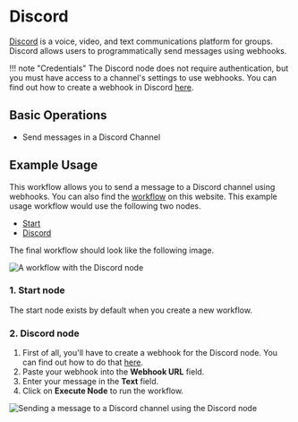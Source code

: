 # Discord

[Discord](https://discord.com/) is a voice, video, and text communications platform for groups. Discord allows users to programmatically send messages using webhooks.

!!! note "Credentials"
    The Discord node does not require authentication, but you must have access to a channel's settings to use webhooks. You can find out how to create a webhook in Discord [here](/integrations/credentials/discord/).


## Basic Operations

- Send messages in a Discord Channel

## Example Usage

This workflow allows you to send a message to a Discord channel using webhooks. You can also find the [workflow](https://n8n.io/workflows/410) on this website. This example usage workflow would use the following two nodes.
- [Start](/integrations/core-nodes/n8n-nodes-base.start/)
- [Discord]()

The final workflow should look like the following image.

![A workflow with the Discord node](/_images/integrations/nodes/discord/workflow.png)

### 1. Start node

The start node exists by default when you create a new workflow.

### 2. Discord node

1. First of all, you'll have to create a webhook for the Discord node. You can find out how to do that [here](/integrations/credentials/discord/).
2. Paste your webhook into the **Webhook URL** field.
5. Enter your message in the **Text** field.
6. Click on **Execute Node** to run the workflow.

![Sending a message to a Discord channel using the Discord node](/_images/integrations/nodes/discord/discord_node.png)
